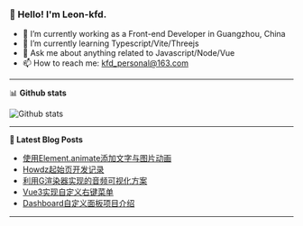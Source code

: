 ### 👋 Hello! I'm Leon-kfd.

- 🔭 I’m currently working as a Front-end Developer in Guangzhou, China
- 🌱 I’m currently learning Typescript/Vite/Threejs
- 💬 Ask me about anything related to Javascript/Node/Vue
- 📫 How to reach me: <a rel="me" href="mailto://kfd_personal@163.com">kfd_personal@163.com</a>

-------

📊 **Github stats**

![Github stats](https://github-readme-stats.vercel.app/api?username=leon-kfd&show_icons=true&theme=transparent)

-------

**📝 Latest Blog Posts**

<!-- BLOG-POST-LIST:START -->
- [使用Element.animate添加文字与图片动画](https://kongfandong.cn/blog/element-animate/)
- [Howdz起始页开发记录](https://kongfandong.cn/blog/design-of-howdz/)
- [利用G渲染器实现的音频可视化方案](https://kongfandong.cn/blog/g-music-visualizer/)
- [Vue3实现自定义右键菜单](https://kongfandong.cn/blog/mouse-menu-introduction/)
- [Dashboard自定义面板项目介绍](https://kongfandong.cn/blog/design-of-dashboard/)
<!-- BLOG-POST-LIST:END -->

-------
